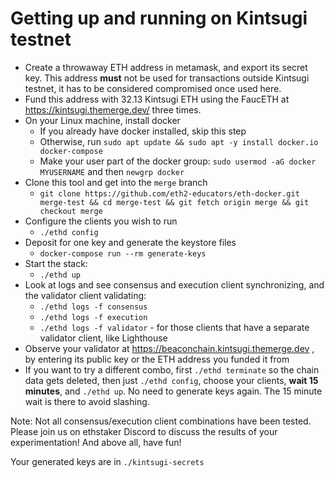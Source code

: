 # Getting up and running on Kintsugi testnet

- Create a throwaway ETH address in metamask, and export its secret key. This address **must** not be used for transactions outside
  Kintsugi testnet, it has to be considered compromised once used here.
- Fund this address with 32.13 Kintsugi ETH using the FaucETH at https://kintsugi.themerge.dev/ three times.
- On your Linux machine, install docker
  - If you already have docker installed, skip this step
  - Otherwise, run `sudo apt update && sudo apt -y install docker.io docker-compose`
  - Make your user part of the docker group: `sudo usermod -aG docker MYUSERNAME` and then `newgrp docker`
- Clone this tool and get into the `merge` branch
  - `git clone https://github.com/eth2-educators/eth-docker.git merge-test && cd merge-test && git fetch origin merge && git checkout merge`
- Configure the clients you wish to run
  - `./ethd config`
- Deposit for one key and generate the keystore files
  - `docker-compose run --rm generate-keys` 
- Start the stack:
  - `./ethd up`
- Look at logs and see consensus and execution client synchronizing, and the validator client validating:
  - `./ethd logs -f consensus`
  - `./ethd logs -f execution`
  - `./ethd logs -f validator` - for those clients that have a separate validator client, like Lighthouse
- Observe your validator at https://beaconchain.kintsugi.themerge.dev , by entering its public key or the ETH address you funded it from
- If you want to try a different combo, first `./ethd terminate` so the chain data gets deleted, then just `./ethd config`, choose your clients, 
  **wait 15 minutes**, and `./ethd up`. No need to generate keys again. The 15 minute wait is there to avoid slashing.

Note: Not all consensus/execution client combinations have been tested. Please join us on ethstaker Discord to discuss the results of your experimentation!
And above all, have fun!

Your generated keys are in `./kintsugi-secrets`


